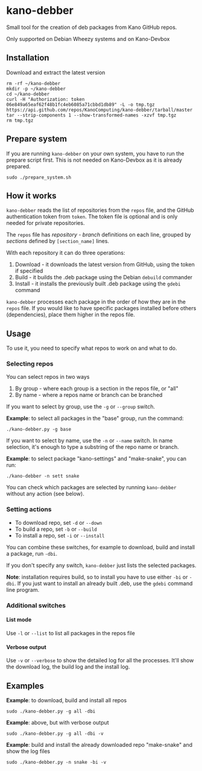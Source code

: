 kano-debber
===========

Small tool for the creation of deb packages from Kano GitHub repos.

Only supported on Debian Wheezy systems and on Kano-Devbox

## Installation

Download and extract the latest version

	rm -rf ~/kano-debber
	mkdir -p ~/kano-debber
	cd ~/kano-debber
	curl -H "Authorization: token 06e849a65eaf62f48b1fc4eb6085a71cbbd1db89" -L -o tmp.tgz https://api.github.com/repos/KanoComputing/kano-debber/tarball/master
	tar --strip-components 1 --show-transformed-names -xzvf tmp.tgz
	rm tmp.tgz

## Prepare system

If you are running `kano-debber` on your own system, you have to run the prepare script first. This is not needed on Kano-Devbox as it is already prepared.

	sudo ./prepare_system.sh

## How it works

`kano-debber` reads the list of repositories from the `repos` file, and the GitHub authentication token from `token`. The token file is optional and is only needed for private repositories.

The `repos` file has *repository - branch* definitions on each line, grouped by *sections* defined by `[section_name]` lines.

With each repository it can do three operations:

1. Download - it downloads the latest version from GitHub, using the token if specified
2. Build - it builds the .deb package using the Debian `debuild` commander
3. Install - it installs the previously built .deb package using the `gdebi` command

`kano-debber` processes each package in the order of how they are in the `repos` file. If you would like to have specific packages installed before others (dependencies), place them higher in the repos file.

## Usage

To use it, you need to specify what repos to work on and what to do.

### Selecting repos

You can select repos in two ways

1. By group - where each group is a section in the repos file, or "all"
2. By name - where a repos name or branch can be branched

If you want to select by group, use the `-g` or `--group` switch.

**Example**: to select all packages in the "base" group, run the command:

	./kano-debber.py -g base

If you want to select by name, use the `-n` or `--name` switch. In name selection, it's enough to type a substring of the repo name or branch.

**Example**: to select package "kano-settings" and "make-snake", you can run:

	./kano-debber -n sett snake

You can check which packages are selected by running `kano-debber` without any action (see below).

### Setting actions

- To download repo, set `-d` or `--down`
- To build a repo, set `-b` or `--build`
- To install a repo, set `-i` or `--install`

You can combine these switches, for example to download, build and install a package, run `-dbi`.

If you don't specify any switch, `kano-debber` just lists the selected packages.

**Note**: installation requires build, so to install you have to use either `-bi` or `-dbi`. If you just want to install an already built .deb, use the `gdebi` command line program.

### Additional switches

#### List mode

Use `-l` or `--list` to list all packages in the repos file

#### Verbose output

Use `-v` or `--verbose` to show the detailed log for all the processes. It'll show the download log, the build log and the install log.

## Examples

**Example**: to download, build and install all repos

	sudo ./kano-debber.py -g all -dbi

**Example**: above, but with verbose output

	sudo ./kano-debber.py -g all -dbi -v

**Example**: build and install the already downloaded repo "make-snake" and show the log files

	sudo ./kano-debber.py -n snake -bi -v

